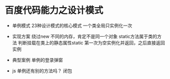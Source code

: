 # 百度代码能力之设计模式

- 单例模式
    23种设计模式的核心模式
    一个类全局只实例化一次

- 实现方案
    绕过new  不同的内存，肯定不是同一个对象
    static方法属于类的方法
    判断挂载在类上的静态属性static
    第一次为空实例化并返回，之后直接返回实例

- 典型案例
    单例的登录弹窗

- js 单例还有别的方法吗？
    闭包